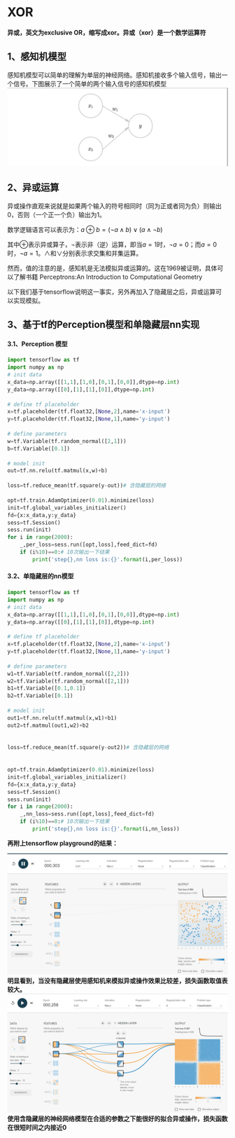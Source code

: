 
# XOR
**异或，英文为exclusive OR，缩写成xor。异或（xor）是一个数学运算符**
## 1、感知机模型
感知机模型可以简单的理解为单层的神经网络。感知机接收多个输入信号，输出一个信号。下图展示了一个简单的两个输入信号的感知机模型
![](感知机.jpg)

## 2、异或运算
异或操作直观来说就是如果两个输入的符号相同时（同为正或者同为负）则输出0，否则（一个正一个负）输出为1。

数学逻辑语言可以表示为：$a \oplus b=(\neg a \land b)\lor(a \land \neg b)$

其中$\oplus$表示异或算子，$\neg$表示非（逆）运算，即当$a=1$时，$\neg a=0$；而$a=0$时，$\neg a=1$。$\land$和$\lor$分别表示求交集和并集运算。

然而，值的注意的是，感知机是无法模拟异或运算的。这在1969被证明，具体可以了解书籍 Perceptrons:An Introduction to Computational Geometry

以下我们基于tensorflow说明这一事实，另外再加入了隐藏层之后，异或运算可以实现模拟。

## 3、基于tf的Perception模型和单隐藏层nn实现

#### 3.1、Perception 模型


```python
import tensorflow as tf
import numpy as np
# init data
x_data=np.array([[1,1],[1,0],[0,1],[0,0]],dtype=np.int)
y_data=np.array([[0],[1],[1],[0]],dtype=np.int)

# define tf placeholder
x=tf.placeholder(tf.float32,[None,2],name='x-input')
y=tf.placeholder(tf.float32,[None,1],name='y-input')

# define parameters
w=tf.Variable(tf.random_normal([2,1]))
b=tf.Variable([0.1])

# model init
out=tf.nn.relu(tf.matmul(x,w)+b)

loss=tf.reduce_mean(tf.square(y-out))# 含隐藏层的网络

opt=tf.train.AdamOptimizer(0.01).minimize(loss)
init=tf.global_variables_initializer()
fd={x:x_data,y:y_data}
sess=tf.Session()
sess.run(init)
for i in range(2000):
    _,per_loss=sess.run([opt,loss],feed_dict=fd)
    if (i%10)==0:# 10次输出一下结果
        print('step{},nn loss is:{}'.format(i,per_loss))
```

#### 3.2、单隐藏层的nn模型


```python
import tensorflow as tf
import numpy as np
# init data
x_data=np.array([[1,1],[1,0],[0,1],[0,0]],dtype=np.int)
y_data=np.array([[0],[1],[1],[0]],dtype=np.int)

# define tf placeholder
x=tf.placeholder(tf.float32,[None,2],name='x-input')
y=tf.placeholder(tf.float32,[None,1],name='y-input')

# define parameters
w1=tf.Variable(tf.random_normal([2,2]))
w2=tf.Variable(tf.random_normal([2,1]))
b1=tf.Variable([0.1,0.1])
b2=tf.Variable([0.1])

# model init
out1=tf.nn.relu(tf.matmul(x,w1)+b1)
out2=tf.matmul(out1,w2)+b2


loss=tf.reduce_mean(tf.square(y-out2))# 含隐藏层的网络


opt=tf.train.AdamOptimizer(0.01).minimize(loss)
init=tf.global_variables_initializer()
fd={x:x_data,y:y_data}
sess=tf.Session()
sess.run(init)
for i in range(2000):
    _,nn_loss=sess.run([opt,loss],feed_dict=fd)
    if (i%10)==0:# 10次输出一下结果
        print('step{},nn loss is:{}'.format(i,nn_loss))
```

**再附上tensorflow playground的结果：**

![](perception.png)
**明显看到，当没有隐藏层使用感知机来模拟异或操作效果比较差，损失函数取值表较大。**
![](1_hidden.png)
**使用含隐藏层的神经网络模型在合适的参数之下能很好的拟合异或操作，损失函数在很短时间之内接近0**
